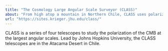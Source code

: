 ```yaml
---
title: "The Cosmology Large Angular Scale Surveyor (CLASS)"
about: "From high atop a mountain in Northern Chile, CLASS uses polarized light from the Big Bang, the cosmic microwave background (CMB), to measure when the first stars lit up the universe, an epoch called cosmic dawn or reionization. "
url: "https://sites.krieger.jhu.edu/class/"
---
```

CLASS is a series of four telescopes to study the polarization of the CMB at the largest angular scales. Lead by Johns Hopkins University, the CLASS telescopes are in the Atacama Desert in Chile. 

